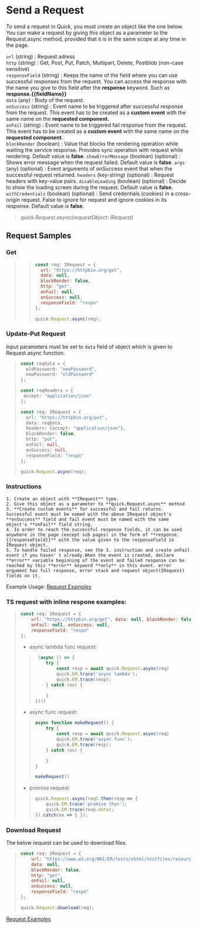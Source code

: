 # Send a Request 

To send a request in Quick, you must create an object like the one below. You can make a request by giving this object as a parameter to the Request.async method, provided that it is in the same scope at any time in the page.

`url` (string) : Request adress \
`http` (string) : Get, Post, Put, Patch, Multipart, Delete, Postblob (non-case sensitive) \
`responseField` (string) : Keeps the name of the field where you can use successful responses from the request. You can access the response with the name you give to this field after the **response** keyword. Such as **response.{{fieldName}}** \
`data` (any) : Body of the request. \
`onSuccess` (string) : Event name to be triggered after successful response from the request.  This event has to be created as a **custom event** with the same name on the **requested component.** \
`onFail` (string) : Event name to be triggered fail response from the request. This event has to be created as a **custom event** with the same name on the **requested component.**\
`blockRender` (boolean) : Value that blocks the rendering operation while waiting the service response. Provides sync operation with request while rendering. Default value is **false**.
`showErrorMessage` (boolean) (optional) : Shows error message when the request failed. Default value is **false**.
`args` (any) (optional) : Event arguments of onSuccess event that when the successful request returned.
`headers` (key-string) (optional) : Request headers with key-value pairs.
`disableLoading` (boolean) (optional) : Decide to show the loading screen during the request. Default value is **false**.
`withCredentials` (boolean) (optional) : Send credentials (cookies) in a cross-origin request. False to ignore for request and ignore cookies in its response. Default value is **false**.

> *quick.Request.async(requestObject: IRequest)*


## Request Samples

### Get
> > ```js
> > const req: IRequest = {
> >   url: "https://httpbin.org/get", 
> >   data: null, 
> >   blockRender: false, 
> >   http: "get",
> >   onFail: null, 
> >   onSuccess: null,
> >   responseField: "respo"
> > };
> > 
> > quick.Request.async(req);
> > ```

### Update-Put Request

Input parameters must be set to `data` field of object which is given to Request.async function.

> 
> ```ts
> const reqData = {
>   oldPassword: "newPassword",
>   newPassword: "oldPassword"
> };
>
>const reqHeaders = {
>  accept: "application/json"
>};
>
> const req: IRequest = {
>   url: "https://httpbin.org/put", 
>   data: reqData, 
>   headers: {accept: "application/json"},
>   blockRender: false, 
>   http: "put",
>   onFail: null, 
>   onSuccess: null,
>   responseField: "respo"
> };
> 
> quick.Request.async(req);
> ```

### Instructions

    1. Create an object with **IRequest** type.
    2. Give this object as a parameter to **quick.Request.async** method
    3. **Create custom events** for successful and fail returns. Successful event must be named with the above IRequest object's **onSuccess** field and fail event must be named with the same object's **onFail** field string.
    4. In order to reach the successful response fields, it can be used anywhere in the page (except sub pages) in the form of **response.{{responseField}}** with the value given to the responseField in IRequest object.
    5. To handle failed response, see the 3. instruction and create onFail event if you haven' t already.When the event is created, declare **error** variable beginning of the event and failed response can be reached by this **error** keyword **only** in this event. error argument has full response, error stack and request object(IRequest) fields on it.

Example Usage: <a href="https://cdn.softtech.com.tr/ngsp-quick/nemo/dev/mdScripts/EditorUsage/RequestExamples.qjson" target="_blank">Request Examples</a>


### TS request with inline respone examples:
> ```js
> const req: IRequest = {
>     url: "https://httpbin.org/get", data: null, blockRender: false, http: "get",
>     onFail: null, onSuccess: null,
>     responseField: "respo"
> };
> ```
> * async lambda func request:
> >```js
> >  (async () => {
> >     try {
> >         const resp = await quick.Request.async(req)
> >         quick.EM.trace('async lambda');
> >         quick.EM.trace(resp);
> >     } catch (ex) {
> > 
> >     }
> > })()
> >```
>  * async func request:
> >```js
> > async function makeRequest() {
> >     try {
> >         const resp = await quick.Request.async(req)
> >         quick.EM.trace('async func');
> >         quick.EM.trace(resp);
> >     } catch (ex) {
> > 
> >     }
> > }
> > 
> > makeRequest()
> >```
>  * promise request:
> >```js
> > quick.Request.async(req).then(resp => {
> >     quick.EM.trace('promise then');
> >     quick.EM.trace(resp.data);
> > }).catch(ex => { });
> >```

### Download Request 
The below request can be used to download files.

> 
> ```js
> const req: IRequest = {
>     url: "https://www.w3.org/WAI/ER/tests/xhtml/testfiles/resources/pdf/dummy.pdf",
>     data: null, 
>     blockRender: false, 
>     http: "get",
>     onFail: null, 
>     onSuccess: null,
>     responseField: "respo"
> };
> 
> quick.Request.download(req);
> ```

<a href="https://studio.onplateau.com/quick/?q=/quick/qjsons/RequestExamples.qjson" target="_blank">Request Examples</a>